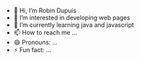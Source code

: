 - 👋 Hi, I’m Robin Dupuis
- 👀 I’m interested in developing web pages
- 🌱 I’m currently learning java and javascript 
- 📫 How to reach me ...
- 😄 Pronouns: ...
- ⚡ Fun fact: ...

<!---
Robin-E-Dupuis/Robin-E-Dupuis is a ✨ special ✨ repository because its `README.md` (this file) appears on your GitHub profile.
You can click the Preview link to take a look at your changes.
--->
